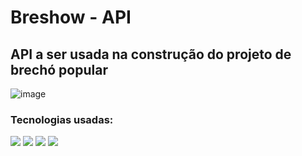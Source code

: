 # Breshow - API

## API a ser usada na construção do projeto de brechó popular

![image](https://github.com/user-attachments/assets/4e08c83e-a1e7-44e9-96dc-e772b2ee2550)

### Tecnologias usadas:

<img src="https://img.shields.io/badge/Java-red?style=for-the-badge&logo=java"> <img src="https://img.shields.io/badge/Maven-grey?style=for-the-badge&logo=apache maven">
<img src="https://img.shields.io/badge/Spring-grey?style=for-the-badge&logo=spring">
<img src="https://img.shields.io/badge/MySQL-white?style=for-the-badge&logo=MySQL">
